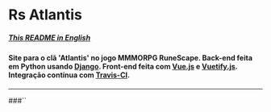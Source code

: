 # Rs Atlantis
##### [This README in English](README.md)

#### Site para o clã 'Atlantis' no jogo MMMORPG RuneScape. Back-end feita em Python usando [Django](https://www.djangoproject.com/). Front-end feita com [Vue.js](https://vuejs.org/) e [Vuetify.js](https://github.com/vuetifyjs/vuetify). Integração contínua com [Travis-CI](https://travis-ci.com/).
***

###``

